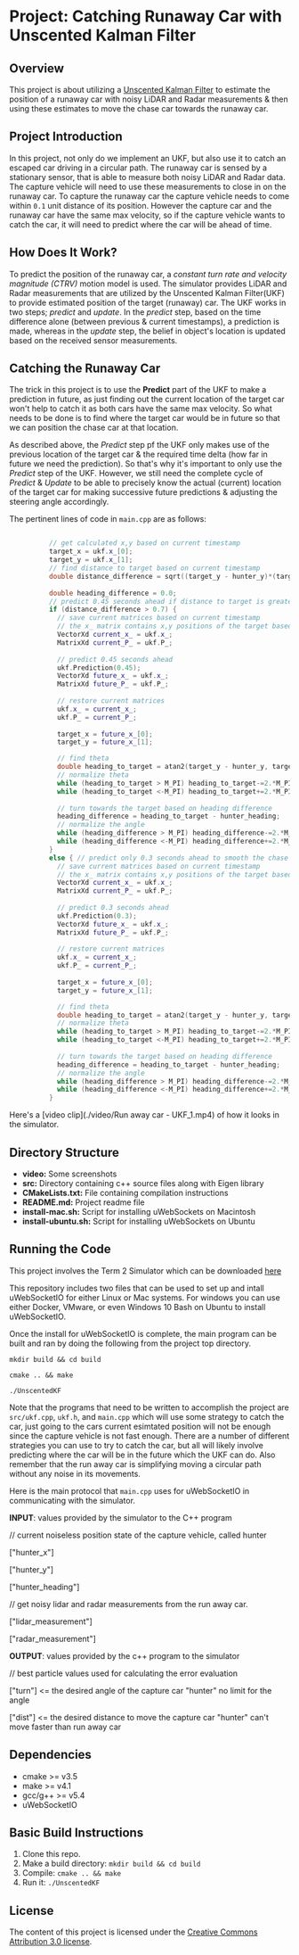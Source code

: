# Project: Catching Runaway Car with Unscented Kalman Filter
## Overview  

This project is about utilizing a [Unscented Kalman Filter](https://en.wikipedia.org/wiki/Kalman_filter#Unscented_Kalman_filter) to estimate the position of a runaway car with noisy LiDAR and Radar measurements & then using these estimates to move the chase car towards the runaway car. 


## Project Introduction

In this project, not only do we implement an UKF, but also use it to catch an escaped car driving in a circular path. 
The runaway car is sensed by a stationary sensor, that is able to measure both noisy LiDAR and Radar data. The capture vehicle will need to use these measurements to close in on the runaway car. To capture the runaway car the capture vehicle needs to come within `0.1` unit distance of its position. However the capture car and the runaway car have the same max velocity, so if the capture vehicle wants to catch the car, it will need to predict where the car will be ahead of time.

## How Does It Work?

To predict the position of the runaway car, a *constant turn rate and velocity magnitude (CTRV)* motion model is used. The simulator provides LiDAR and Radar measurements that are utilized by the Unscented Kalman Filter(UKF) to provide estimated position of the target (runaway) car.
The UKF works in two steps; *predict* and *update*. In the *predict* step, based on the time difference alone (between previous & current timestamps), a prediction is made, whereas in the *update* step, the belief in object's location is updated based on the received sensor measurements.

## Catching the Runaway Car

The trick in this project is to use the **Predict** part of the UKF to make a prediction in future, as just finding out the current location of the target car won't help to catch it as both cars have the same max velocity. So what needs to be done is to find where the target car would be in future so that we can position the chase car at that location.

As described above, the *Predict* step pf the UKF only makes use of the previous location of the target car & the required time delta (how far in future we need the prediction). So that's why it's important to only use the *Predict* step of the UKF. However, we still need the complete cycle of *Predict* & *Update* to be able to precisely know the actual (current) location of the target car for making successive future predictions & adjusting the steering angle accordingly.

The pertinent lines of code in `main.cpp` are as follows:

```c++

          // get calculated x,y based on current timestamp
          target_x = ukf.x_[0];
          target_y = ukf.x_[1]; 
          // find distance to target based on current timestamp
          double distance_difference = sqrt((target_y - hunter_y)*(target_y - hunter_y) + (target_x - hunter_x)*(target_x - hunter_x));
          
          double heading_difference = 0.0;
          // predict 0.45 seconds ahead if distance to target is greater than 0.7 units
          if (distance_difference > 0.7) {
            // save current matrices based on current timestamp
            // the x_ matrix contains x,y positions of the target based on current timestamp
            VectorXd current_x_ = ukf.x_;
            MatrixXd current_P_ = ukf.P_;    
            
            // predict 0.45 seconds ahead
            ukf.Prediction(0.45);
            VectorXd future_x_ = ukf.x_;
            MatrixXd future_P_ = ukf.P_;
            
            // restore current matrices
            ukf.x_ = current_x_;
            ukf.P_ = current_P_;
            
            target_x = future_x_[0];
            target_y = future_x_[1];      

            // find theta
            double heading_to_target = atan2(target_y - hunter_y, target_x - hunter_x);
            // normalize theta
            while (heading_to_target > M_PI) heading_to_target-=2.*M_PI; 
            while (heading_to_target <-M_PI) heading_to_target+=2.*M_PI;
            
            // turn towards the target based on heading difference 
            heading_difference = heading_to_target - hunter_heading;
            // normalize the angle
            while (heading_difference > M_PI) heading_difference-=2.*M_PI; 
            while (heading_difference <-M_PI) heading_difference+=2.*M_PI;
          }
          else { // predict only 0.3 seconds ahead to smooth the chase car's movement & to make sure it doesn't stay ahead of the target
            // save current matrices based on current timestamp
            // the x_ matrix contains x,y positions of the target based on current timestamp
            VectorXd current_x_ = ukf.x_;
            MatrixXd current_P_ = ukf.P_;    
            
            // predict 0.3 seconds ahead
            ukf.Prediction(0.3);
            VectorXd future_x_ = ukf.x_;
            MatrixXd future_P_ = ukf.P_;
            
            // restore current matrices 
            ukf.x_ = current_x_;
            ukf.P_ = current_P_;
            
            target_x = future_x_[0];
            target_y = future_x_[1];      

            // find theta
            double heading_to_target = atan2(target_y - hunter_y, target_x - hunter_x);
            // normalize theta
            while (heading_to_target > M_PI) heading_to_target-=2.*M_PI; 
            while (heading_to_target <-M_PI) heading_to_target+=2.*M_PI;
            
            // turn towards the target based on heading difference 
            heading_difference = heading_to_target - hunter_heading;
            // normalize the angle
            while (heading_difference > M_PI) heading_difference-=2.*M_PI; 
            while (heading_difference <-M_PI) heading_difference+=2.*M_PI;
          }

```

Here's a [video clip](./video/Run away car - UKF_1.mp4) of how it looks in the simulator.

## Directory Structure

* **video:** Some screenshots
* **src:** Directory containing c++ source files along with Eigen library
* **CMakeLists.txt:** File containing compilation instructions
* **README.md:** Project readme file
* **install-mac.sh:** Script for installing uWebSockets on Macintosh
* **install-ubuntu.sh:** Script for installing uWebSockets on Ubuntu

## Running the Code

This project involves the Term 2 Simulator which can be downloaded [here](https://github.com/udacity/self-driving-car-sim/releases)

This repository includes two files that can be used to set up and intall uWebSocketIO for either Linux or Mac systems. For windows you can use either Docker, VMware, or even Windows 10 Bash on Ubuntu to install uWebSocketIO.

Once the install for uWebSocketIO is complete, the main program can be built and ran by doing the following from the project top directory.

`mkdir build && cd build`

`cmake .. && make` 

`./UnscentedKF`

Note that the programs that need to be written to accomplish the project are `src/ukf.cpp`, `ukf.h`, and `main.cpp` which will use some strategy to catch the car, just going to the cars current esimtated position will not be enough since the capture vehicle is not fast enough. There are a number of different strategies you can use to try to catch the car, but all will likely involve predicting where the car will be in the future which the UKF can do. Also remember that the run away car is simplifying moving a circular path without any noise in its movements.


Here is the main protocol that `main.cpp` uses for uWebSocketIO in communicating with the simulator.

**INPUT**: values provided by the simulator to the C++ program

// current noiseless position state of the capture vehicle, called hunter

["hunter_x"]

["hunter_y"]

["hunter_heading"]

// get noisy lidar and radar measurements from the run away car.

["lidar_measurement"]

["radar_measurement"]


**OUTPUT**: values provided by the c++ program to the simulator

// best particle values used for calculating the error evaluation

["turn"] <= the desired angle of the capture car "hunter" no limit for the angle

["dist"] <= the desired distance to move the capture car "hunter" can't move faster than run away car



## Dependencies

* cmake >= v3.5
* make >= v4.1
* gcc/g++ >= v5.4
* uWebSocketIO

## Basic Build Instructions

1. Clone this repo.
2. Make a build directory: `mkdir build && cd build`
3. Compile: `cmake .. && make`
4. Run it: `./UnscentedKF`

## License

The content of this project is licensed under the [Creative Commons Attribution 3.0 license](https://creativecommons.org/licenses/by/3.0/us/deed.en_US).